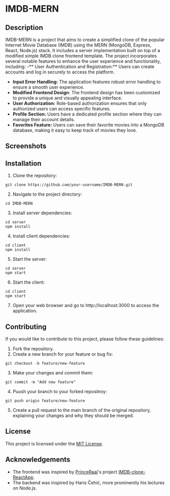 # IMDB-MERN

## Description

IMDB-MERN is a project that aims to create a simplified clone of the popular Internet Movie Database (IMDB) using the MERN (MongoDB, Express, React, Node.js) stack. It includes a server implementation built on top of a modified simple IMDB clone frontend template. The project incorporates several notable features to enhance the user experience and functionality, including:
-** User Authentication and Registration:** Users can create accounts and log in securely to access the platform.
- **Input Error Handling:** The application features robust error handling to ensure a smooth user experience.
- **Modified Frontend Design**: The frontend design has been customized to provide a unique and visually appealing interface.
- **User Authorization:** Role-based authorization ensures that only authorized users can access specific features.
- **Profile Section:** Users have a dedicated profile section where they can manage their account details.
- **Favorites Feature:** Users can save their favorite movies into a MongoDB database, making it easy to keep track of movies they love.

## Screenshots

## Installation
  1. Clone the repository:
  ```
  git clone https://github.com/your-username/IMDB-MERN.git
  ```
  2. Navigate to the project directory:
  ```
  cd IMDB-MERN
  ```
  3. Install server dependencies:
  ```
  cd server
  npm install
  ```
  4. Install client dependencies:
  ```
  cd client
  npm install
  ```
  5. Start the server:
  ```
  cd server  
  npm start
  ```
  6. Start the client:
  ```
  cd client
  npm start
  ```
  7. Open your web browser and go to http://localhost:3000 to access the application.
 
## Contributing
  If you would like to contribute to this project, please follow these guidelines:
  1. Fork the repository.
  2. Create a new branch for your feature or bug fix:
  ```
  git checkout -b feature/new-feature
  ```
  3. Make your changes and commit them:
  ```
  git commit -m "Add new feature"
  ```
  4. Puush your branch to your forked repositroy:
  ```
  git push origin feature/new-feature
  ```
  5. Create a pull request to the main branch of the original repository, explaining your changes and why they should be merged.
 
## License
  This project is licensed under the [MIT License](https://opensource.org/license/mit/).

## Acknowledgements
  - The frontend was inspired by [PrinceRaaj](https://github.com/PrinceRaaaj)'s project [IMDB-clone-ReactApp](https://github.com/PrinceRaaaj/IMDB-clone-ReactApp).
  - The backend was inspired by Haris Čehić, more prominently his lectures on Node.js.
  
  
  


  
